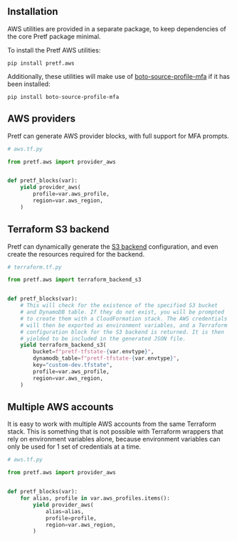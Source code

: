 ## Installation

AWS utilities are provided in a separate package, to keep dependencies of the core Pretf package minimal.

To install the Pretf AWS utilities:

```shell
pip install pretf.aws
```

Additionally, these utilities will make use of [boto-source-profile-mfa](https://github.com/claranet/boto-source-profile-mfa) if it has been installed:

```shell
pip install boto-source-profile-mfa
```

## AWS providers

Pretf can generate AWS provider blocks, with full support for MFA prompts.

```python
# aws.tf.py

from pretf.aws import provider_aws


def pretf_blocks(var):
    yield provider_aws(
        profile=var.aws_profile,
        region=var.aws_region,
    )
```

## Terraform S3 backend

Pretf can dynamically generate the [S3 backend](https://www.terraform.io/docs/backends/types/s3.html) configuration, and even create the resources required for the backend.

```python
# terraform.tf.py

from pretf.aws import terraform_backend_s3


def pretf_blocks(var):
    # This will check for the existence of the specified S3 bucket
    # and DynamoDB table. If they do not exist, you will be prompted
    # to create them with a CloudFormation stack. The AWS credentials
    # will then be exported as environment variables, and a Terraform
    # configuration block for the S3 backend is returned. It is then
    # yielded to be included in the generated JSON file.
    yield terraform_backend_s3(
        bucket=f"pretf-tfstate-{var.envtype}",
        dynamodb_table=f"pretf-tfstate-{var.envtype}",
        key="custom-dev.tfstate",
        profile=var.aws_profile,
        region=var.aws_region,
    )
```

## Multiple AWS accounts

It is easy to work with multiple AWS accounts from the same Terraform stack. This is something that is not possible with Terraform wrappers that rely on environment variables alone, because environment variables can only be used for 1 set of credentials at a time.

```python
# aws.tf.py

from pretf.aws import provider_aws


def pretf_blocks(var):
    for alias, profile in var.aws_profiles.items():
        yield provider_aws(
            alias=alias,
            profile=profile,
            region=var.aws_region,
        )
```
